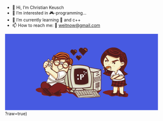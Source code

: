 - 👋 Hi, I’m Christian Keusch
- 👀 I’m interested in 🎮-programming...
- 🌱 I’m currently learning 🐍 and c++
- 📫 How to reach me: 📧 weitnow@gmail.com

![wallpaper](https://github.com/weitnow/weitnow/blob/main/wallpaper.png)?raw=true)

